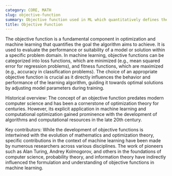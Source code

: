 ```yaml
---
category: CORE, MATH
slug: objective-function
summary: Objective function used in ML which quantitatively defines the goal of an optimization problem by measuring the performance of a model or solution.
title: Objective Function
---
```


The objective function is a fundamental component in optimization and machine learning that quantifies the goal the algorithm aims to achieve. It is used to evaluate the performance or suitability of a model or solution within a specific problem domain. In machine learning, objective functions can be categorized into loss functions, which are minimized (e.g., mean squared error for regression problems), and fitness functions, which are maximized (e.g., accuracy in classification problems). The choice of an appropriate objective function is crucial as it directly influences the behavior and performance of the learning algorithm, guiding it towards optimal solutions by adjusting model parameters during training.

Historical overview: The concept of an objective function predates modern computer science and has been a cornerstone of optimization theory for centuries. However, its explicit application in machine learning and computational optimization gained prominence with the development of algorithms and computational resources in the late 20th century.

Key contributors: While the development of objective functions is intertwined with the evolution of mathematics and optimization theory, specific contributions in the context of machine learning have been made by numerous researchers across various disciplines. The work of pioneers such as Alan Turing, Andrey Kolmogorov, and others in the foundations of computer science, probability theory, and information theory have indirectly influenced the formulation and understanding of objective functions in machine learning.